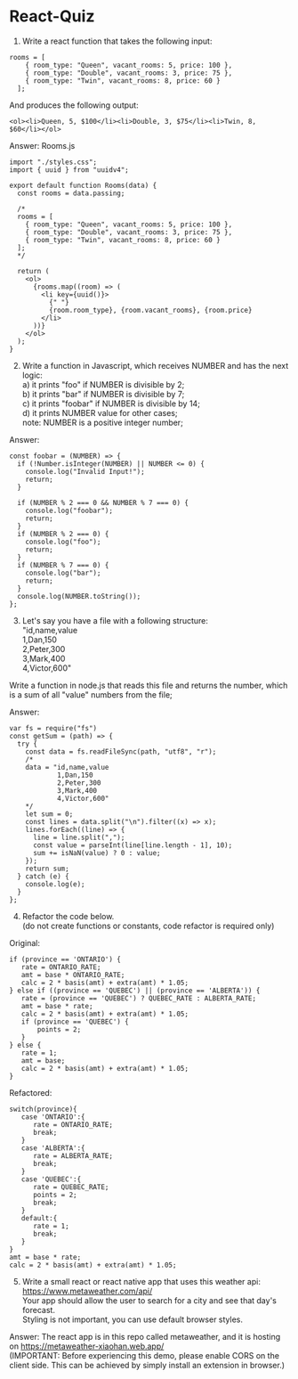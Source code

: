 # React-Quiz

1. Write a react function that takes the following input:  
```
rooms = [
    { room_type: "Queen", vacant_rooms: 5, price: 100 },
    { room_type: "Double", vacant_rooms: 3, price: 75 },
    { room_type: "Twin", vacant_rooms: 8, price: 60 }
  ];
```
And produces the following output:  
```
<ol><li>Queen, 5, $100</li><li>Double, 3, $75</li><li>Twin, 8, $60</li></ol>
```

Answer: Rooms.js  
```
import "./styles.css";
import { uuid } from "uuidv4";

export default function Rooms(data) {
  const rooms = data.passing;

  /*
  rooms = [
    { room_type: "Queen", vacant_rooms: 5, price: 100 },
    { room_type: "Double", vacant_rooms: 3, price: 75 },
    { room_type: "Twin", vacant_rooms: 8, price: 60 }
  ];
  */

  return (
    <ol>
      {rooms.map((room) => (
        <li key={uuid()}>
          {" "}
          {room.room_type}, {room.vacant_rooms}, {room.price}
        </li>
      ))}
    </ol>
  );
}
```
2. Write a function in Javascript, which receives NUMBER and has the next logic:  
a) it prints "foo" if NUMBER is divisible by 2;  
b) it prints "bar" if NUMBER is divisible by 7;  
c) it prints "foobar" if NUMBER is divisible by 14;  
d) it prints NUMBER value for other cases;  
note: NUMBER is a positive integer number;

Answer:  
```
const foobar = (NUMBER) => {
  if (!Number.isInteger(NUMBER) || NUMBER <= 0) {
    console.log("Invalid Input!");
    return;
  }

  if (NUMBER % 2 === 0 && NUMBER % 7 === 0) {
    console.log("foobar");
    return;
  }
  if (NUMBER % 2 === 0) {
    console.log("foo");
    return;
  }
  if (NUMBER % 7 === 0) {
    console.log("bar");
    return;
  }
  console.log(NUMBER.toString());
};
```
 
3. Let's say you have a file with a following structure:  
"id,name,value  
1,Dan,150  
2,Peter,300  
3,Mark,400  
4,Victor,600"  

Write a function in node.js that reads this file and returns the number, which is a sum of all "value" numbers from the file;  

Answer:  
```
var fs = require("fs")
const getSum = (path) => {
  try {
    const data = fs.readFileSync(path, "utf8", "r");
    /*
    data = "id,name,value
            1,Dan,150
            2,Peter,300
            3,Mark,400
            4,Victor,600"
    */
    let sum = 0;
    const lines = data.split("\n").filter((x) => x);
    lines.forEach((line) => {
      line = line.split(",");
      const value = parseInt(line[line.length - 1], 10);
      sum += isNaN(value) ? 0 : value;
    });
    return sum;
  } catch (e) {
    console.log(e);
  }
};
```
4. Refactor the code below.  
(do not create functions or constants, code refactor is required only)  

 Original:
```
if (province == 'ONTARIO') {
   rate = ONTARIO_RATE;
   amt = base * ONTARIO_RATE;
   calc = 2 * basis(amt) + extra(amt) * 1.05;
} else if ((province == 'QUEBEC') || (province == 'ALBERTA')) {
   rate = (province == 'QUEBEC') ? QUEBEC_RATE : ALBERTA_RATE;
   amt = base * rate;
   calc = 2 * basis(amt) + extra(amt) * 1.05;
   if (province == 'QUEBEC') {
       points = 2;
   }
} else {
   rate = 1;
   amt = base;
   calc = 2 * basis(amt) + extra(amt) * 1.05;
}
```
Refactored:
```
switch(province){
   case 'ONTARIO':{
      rate = ONTARIO_RATE;
      break;
   }
   case 'ALBERTA':{
      rate = ALBERTA_RATE;
      break;
   }
   case 'QUEBEC':{
      rate = QUEBEC_RATE;
      points = 2;
      break;
   }
   default:{
      rate = 1;
      break;
   }
}
amt = base * rate;
calc = 2 * basis(amt) + extra(amt) * 1.05;
```


5. Write a small react or react native app that uses this weather api: https://www.metaweather.com/api/   
Your app should allow the user to search for a city and see that day's forecast.  
Styling is not important, you can use default browser styles.  

Answer: The react app is in this repo called metaweather, and it is hosting on https://metaweather-xiaohan.web.app/  
(IMPORTANT: Before experiencing this demo, please enable CORS on the client side. This can be achieved by simply install an extension in browser.)
